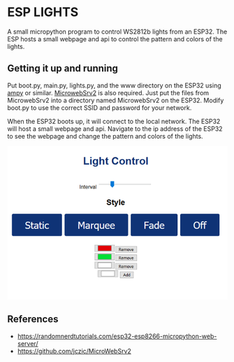 # ESP LIGHTS

A small micropython program to control WS2812b lights from an ESP32. The ESP hosts a small webpage and api to control the pattern and colors of the lights.

## Getting it up and running
Put boot.py, main.py, lights.py, and the www directory on the ESP32 using [ampy](https://github.com/scientifichackers/ampy) or similar. [MicrowebSrv2](https://github.com/jczic/MicroWebSrv2) is also required. Just put the files from MicrowebSrv2 into a directory named MicrowebSrv2 on the ESP32. Modify boot.py to use the correct SSID and password for your network.

When the ESP32 boots up, it will connect to the local network. The ESP32 will host a small webpage and api. Navigate to the ip address of the ESP32 to see the webpage and change the pattern and colors of the lights.

![screenshot](screenshot.PNG)

## References
- https://randomnerdtutorials.com/esp32-esp8266-micropython-web-server/
- https://github.com/jczic/MicroWebSrv2
